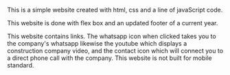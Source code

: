 This is a simple website created with html, css and a line of javaScript code.

This website is done with flex box and an updated footer of a current year.

This website contains links. 
The whatsapp icon when clicked takes you to the company's whatsapp likewise the youtube which displays a construction company video, and the contact icon which will connect you to a direct phone call with the company.
This website is not built for mobile standard.
